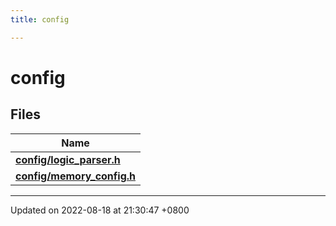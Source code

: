 ```yaml
---
title: config

---
```


# config



## Files

| Name           |
| -------------- |
| **[config/logic_parser.h](logic__parser_8h.md#file-logic-parser.h)**  |
| **[config/memory_config.h](memory__config_8h.md#file-memory-config.h)**  |






-------------------------------

Updated on 2022-08-18 at 21:30:47 +0800
